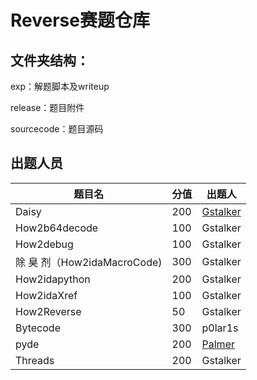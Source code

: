 # Reverse赛题仓库

## 文件夹结构：

exp：解题脚本及writeup

release：题目附件

sourcecode：题目源码

## 出题人员

| 题目名                      | 分值 | 出题人                                                       |
| --------------------------- | ---- | ------------------------------------------------------------ |
| Daisy                       | 200  | [Gstalker](http://dreamstalker.cn/index.php/2021/03/02/macrocode_result/) |
| How2b64decode               | 100  | Gstalker                                                     |
| How2debug                   | 100  | Gstalker                                                     |
| 除 臭 剂（How2idaMacroCode) | 300  | Gstalker                                                     |
| How2idapython               | 200  | Gstalker                                                     |
| How2idaXref                 | 100  | Gstalker                                                     |
| How2Reverse                 | 50   | Gstalker                                                     |
| Bytecode                    | 300  | p0lar1s                                                      |
| pyde                        | 200  | [Palmer](https://github.com/Forgo7ten)                       |
| Threads                     | 200  | Gstalker                                                     |

